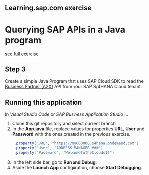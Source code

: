 ## Learning.sap.com exercise
# Querying SAP APIs in a Java program
[see full exercise](https://learning.sap.com/learning-journey/develop-advanced-extensions-with-sap-cloud-sdk/exercise-querying-sap-apis-in-a-java-program_c97a89ce-9ca9-4ad9-8037-3a155bcaca51)

## Step 3
Create a simple Java Program that uses SAP Cloud SDK to read the [Business Partner (A2X)](https://api.sap.com/api/API_BUSINESS_PARTNER/overview) API from your SAP S/4HANA Cloud tenant. 

## Running this application 
In *Visual Studio Code* or *SAP Business Application Studio* ...
1. Clone this git repository and select current branch
2. In the **App.java** file, replace values for properties **URL**, **User** and **Password** with the ones created in the previous exercise.
```java
    .property("URL", "https://my000000.s4hana.ondemand.com")
    .property("User", "ADDRESS_MANAGER_###")
    .property("Password", "WelcomeToTheClouds1!")
```
3. In the left side bar, go to **Run and Debug**.
4. Aside the **Launch App** configuration, choose **Start Debugging**.



